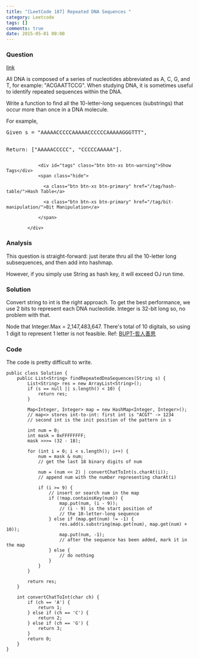 ```yaml
---
title: "[LeetCode 187] Repeated DNA Sequences "
category: Leetcode
tags: []
comments: true
date: 2015-05-01 00:00
---
```



### Question

[link](https://leetcode.com/problems/repeated-dna-sequences/)

<div class="question-content">
              <p></p><p>
All DNA is composed of a series of nucleotides abbreviated as A, C, G, and T, for example: "ACGAATTCCG". When studying DNA, it is sometimes useful to identify repeated sequences within the DNA.</p>

<p>Write a function to find all the 10-letter-long sequences (substrings) that occur more than once in a DNA molecule.</p>

<p>
For example,</p>
<pre>Given s = "AAAAACCCCCAAAAACCCCCCAAAAAGGGTTT",

Return:
["AAAAACCCCC", "CCCCCAAAAA"].
</pre><p></p>

                <div id="tags" class="btn btn-xs btn-warning">Show Tags</div>
                <span class="hide">

                  <a class="btn btn-xs btn-primary" href="/tag/hash-table/">Hash Table</a>

                  <a class="btn btn-xs btn-primary" href="/tag/bit-manipulation/">Bit Manipulation</a>

                </span>

            </div>

### Analysis

This question is straight-forward: just iterate thru all the 10-letter long subsequences, and then add into hashmap.

However, if you simply use String as hash key, it will exceed OJ run time.

### Solution

Convert string to int is the right approach. To get the best performance, we use 2 bits to represent each DNA nucleotide. Integer is 32-bit long so, no problem with that. 

Node that Integer.Max = 2,147,483,647. There's total of 10 digitals, so using 1 digit to represent 1 letter is not feasible.
Ref: [BUPT-哲人善思](http://www.cnblogs.com/hzhesi/p/4285793.html)

### Code

The code is pretty difficult to write.

    public class Solution {
        public List<String> findRepeatedDnaSequences(String s) {
            List<String> res = new ArrayList<String>();
            if (s == null || s.length() < 10) {
                return res;
            }
            
            Map<Integer, Integer> map = new HashMap<Integer, Integer>();
            // map<> stores int-to-int: first int is "ACGT" -> 1234
            // second int is the init position of the pattern in s
            
            int num = 0;
            int mask = 0xFFFFFFFF;
            mask >>>= (32 - 18);
            
            for (int i = 0; i < s.length(); i++) {
                num = mask & num;
                // get the last 18 binary digits of num
                
                num = (num << 2) | convertChatToInt(s.charAt(i));
                // append num with the number representing charAt(i)
                
                if (i >= 9) {
                    // insert or search num in the map
                    if (!map.containsKey(num)) {
                        map.put(num, (i - 9));
                        // (i - 9) is the start position of 
                        // the 10-letter-long sequence
                    } else if (map.get(num) != -1) {
                        res.add(s.substring(map.get(num), map.get(num) + 10));
                        map.put(num, -1);
                        // after the sequence has been added, mark it in the map
                    } else {
                        // do nothing
                    }
                }
            }
            
            return res;
        }
        
        int convertChatToInt(char ch) {
            if (ch == 'A') {
                return 1;
            } else if (ch == 'C') {
                return 2;
            } else if (ch == 'G') {
                return 3;
            }
            return 0;
        }
    }

